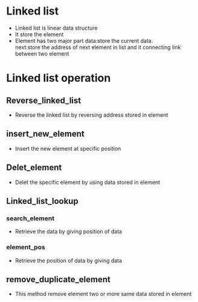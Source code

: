 # Linked list 
- Linked list is linear data structure
- It store the element
- Element has two major part
data:store the current data.<br>
next:store the address of next element in list and it connecting link between two element
# Linked list operation 
## Reverse_linked_list
- Reverse the linked list by reversing address stored in element 
## insert_new_element 
- Insert the new element at specific position
## Delet_element
- Delet the specific element by using data stored in element
## Linked_list_lookup
### search_element
- Retrieve the data by giving position of data
### element_pos
- Retrieve the position of data by giving data
## remove_duplicate_element 
- This method remove element two or more same data stored in element 
